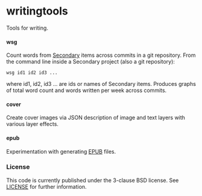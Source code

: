 # writingtools

Tools for writing.

#### wsg

Count words from [Secondary](https://github.com/bdzimmer/secondary) items across commits in a git repository. From the command line inside a Secondary project (also a git repository):

    wsg id1 id2 id3 ...

where id1, id2, id3 ... are ids or names of Secondary items. Produces graphs of total word count and words written per week across commits.

#### cover

Create cover images via JSON description of image and text layers with various layer effects.

#### epub

Experimentation with generating [EPUB](https://en.wikipedia.org/wiki/EPUB) files.

### License

This code is currently published under the 3-clause BSD license. See [LICENSE](LICENSE) for further information.